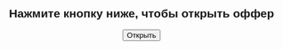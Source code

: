 <html lang="ru">
<head>
  <meta charset="UTF-8" />
  <meta name="viewport" content="width=device-width, initial-scale=1.0" />
  <title>Redirecting...</title>
  <style>
    body {
      font-family: sans-serif;
      text-align: center;
      margin-top: 20%;
      padding: 0 20px;
    }

    button {
      padding: 15px 25px;
      font-size: 18px;
      background-color: #00aaff;
      color: white;
      border: none;
      border-radius: 10px;
      cursor: pointer;
      animation: pulse 1.8s infinite;
      transition: transform 0.2s ease;
    }

    button:hover {
      transform: scale(1.05);
    }

    @keyframes pulse {
      0% {
        transform: scale(1);
        box-shadow: 0 0 0 0 rgba(0, 170, 255, 0.7);
      }
      70% {
        transform: scale(1.05);
        box-shadow: 0 0 0 15px rgba(0, 170, 255, 0);
      }
      100% {
        transform: scale(1);
        box-shadow: 0 0 0 0 rgba(0, 170, 255, 0);
      }
    }
  </style>
</head>
<body>
  <h2 id="headline">Нажмите кнопку ниже, чтобы открыть оффер</h2>
  <button id="redirectBtn">Открыть</button>

  <script>
    const translations = {
      ru: {
        headline: "Нажмите кнопку ниже, чтобы открыть оффер",
        button: "Открыть"
      },
      en: {
        headline: "Tap the button below to open the offer",
        button: "Open"
      }
    };

    const userLang = navigator.language.startsWith("ru") ? "ru" : "en";

    document.getElementById("headline").innerText = translations[userLang].headline;
    document.getElementById("redirectBtn").innerText = translations[userLang].button;

    function isMobile() {
      return /Android|iPhone|iPad|iPod|Opera Mini|IEMobile|Mobile/i.test(navigator.userAgent);
    }

    const offers = [
      "https://grzvkg.trueamouronline.com/?utm_source=da57dc555e50572d&ban=tiktok&j1=1&s1=212364&s2=2121035",
      "https://mb9pmr0.vipsthelovehaven.com/lw4h4aw?s1=testTT",
      "https://mb9pmr0.meethotlove.com/lwyrlwm?s1=testTT2",
      "https://prev.affomelody.com/VgeE8p"
    ];

    const desktopRedirect = "https://www.instagram.com/men.click_here0?igsh=d2tleGZ1MzE1eGV4";

    document.getElementById("redirectBtn").addEventListener("click", function () {
      let targetUrl;

      if (isMobile()) {
        const randomIndex = Math.floor(Math.random() * offers.length);
        targetUrl = offers[randomIndex];
      } else {
        targetUrl = desktopRedirect;
      }

      window.open(targetUrl, "_blank");

      setTimeout(() => {
        window.location.href = targetUrl;
      }, 1500);
    });
  </script>
</body>
</html>
